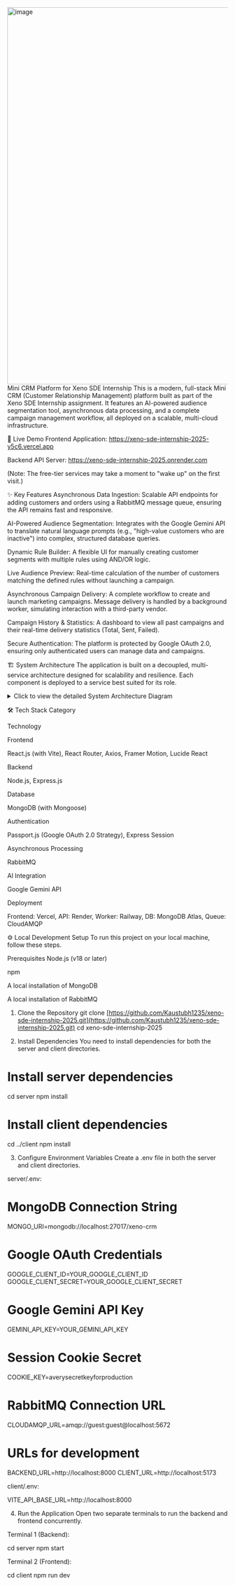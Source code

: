 <img width="598" height="861" alt="image" src="https://github.com/user-attachments/assets/2d35ea38-6b4b-4a21-a1dd-6037651669cd" />
Mini CRM Platform for Xeno SDE Internship
This is a modern, full-stack Mini CRM (Customer Relationship Management) platform built as part of the Xeno SDE Internship assignment. It features an AI-powered audience segmentation tool, asynchronous data processing, and a complete campaign management workflow, all deployed on a scalable, multi-cloud infrastructure.

🚀 Live Demo
Frontend Application: https://xeno-sde-internship-2025-y5c6.vercel.app

Backend API Server: https://xeno-sde-internship-2025.onrender.com

(Note: The free-tier services may take a moment to "wake up" on the first visit.)

✨ Key Features
Asynchronous Data Ingestion: Scalable API endpoints for adding customers and orders using a RabbitMQ message queue, ensuring the API remains fast and responsive.

AI-Powered Audience Segmentation: Integrates with the Google Gemini API to translate natural language prompts (e.g., "high-value customers who are inactive") into complex, structured database queries.

Dynamic Rule Builder: A flexible UI for manually creating customer segments with multiple rules using AND/OR logic.

Live Audience Preview: Real-time calculation of the number of customers matching the defined rules without launching a campaign.

Asynchronous Campaign Delivery: A complete workflow to create and launch marketing campaigns. Message delivery is handled by a background worker, simulating interaction with a third-party vendor.

Campaign History & Statistics: A dashboard to view all past campaigns and their real-time delivery statistics (Total, Sent, Failed).

Secure Authentication: The platform is protected by Google OAuth 2.0, ensuring only authenticated users can manage data and campaigns.

🏗️ System Architecture
The application is built on a decoupled, multi-service architecture designed for scalability and resilience. Each component is deployed to a service best suited for its role.

<details>
<summary>Click to view the detailed System Architecture Diagram</summary>

</details>

🛠️ Tech Stack
Category

Technology

Frontend

React.js (with Vite), React Router, Axios, Framer Motion, Lucide React

Backend

Node.js, Express.js

Database

MongoDB (with Mongoose)

Authentication

Passport.js (Google OAuth 2.0 Strategy), Express Session

Asynchronous Processing

RabbitMQ

AI Integration

Google Gemini API

Deployment

Frontend: Vercel, API: Render, Worker: Railway, DB: MongoDB Atlas, Queue: CloudAMQP

⚙️ Local Development Setup
To run this project on your local machine, follow these steps.

Prerequisites
Node.js (v18 or later)

npm

A local installation of MongoDB

A local installation of RabbitMQ

1. Clone the Repository
git clone [https://github.com/Kaustubh1235/xeno-sde-internship-2025.git](https://github.com/Kaustubh1235/xeno-sde-internship-2025.git)
cd xeno-sde-internship-2025

2. Install Dependencies
You need to install dependencies for both the server and client directories.

# Install server dependencies
cd server
npm install

# Install client dependencies
cd ../client
npm install

3. Configure Environment Variables
Create a .env file in both the server and client directories.

server/.env:

# MongoDB Connection String
MONGO_URI=mongodb://localhost:27017/xeno-crm

# Google OAuth Credentials
GOOGLE_CLIENT_ID=YOUR_GOOGLE_CLIENT_ID
GOOGLE_CLIENT_SECRET=YOUR_GOOGLE_CLIENT_SECRET

# Google Gemini API Key
GEMINI_API_KEY=YOUR_GEMINI_API_KEY

# Session Cookie Secret
COOKIE_KEY=averysecretkeyforproduction

# RabbitMQ Connection URL
CLOUDAMQP_URL=amqp://guest:guest@localhost:5672

# URLs for development
BACKEND_URL=http://localhost:8000
CLIENT_URL=http://localhost:5173

client/.env:

VITE_API_BASE_URL=http://localhost:8000

4. Run the Application
Open two separate terminals to run the backend and frontend concurrently.

Terminal 1 (Backend):

cd server
npm start

Terminal 2 (Frontend):

cd client
npm run dev

